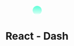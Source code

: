 <div align="center">
  <img alt="Logo" src="src/Images/logo.png" width="25" />
</div>
<h1 align="center">
  React - Dash
</h1>
